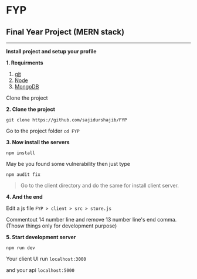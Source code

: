 # FYP
## Final Year Project (MERN stack)

---
**Install project and setup your profile**


**1. Requirments**
1. [git](https://git-scm.com/)
2. [Node](https://nodejs.org/en/)
3. [MongoDB](https://docs.mongodb.com/manual/installation/)

Clone the project

**2. Clone the project**

`git clone https://github.com/sajidurshajib/FYP`

Go to the project folder `cd FYP`

**3. Now install the servers**

`npm install`

May be you found some vulnerability then just type 

`npm audit fix`

> Go to the client directory and do the same for install client server.

**4. And the end**

Edit a js file 
`FYP > client > src > store.js`

Commentout 14 number line and remove 13 number line's end comma. (Thosw things only for development purpose)

**5. Start development server**

`npm run dev`

Your client UI run `localhost:3000`

and your api `localhost:5000`
